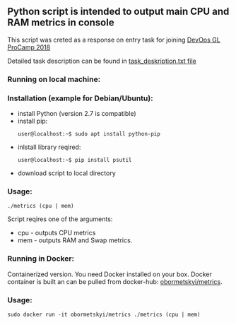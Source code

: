 ## Python script is intended to output main CPU and RAM metrics in console 


This script was creted as a response on entry task for joining [DevOps GL ProCamp 2018](https://www.globallogic.com/ua/news/gl-procamp-devops-kyiv-2018/ "DevOps GL ProCamp 2018")


Detailed task description can be found in [task_deskription.txt file](task_deskription.txt)


### Running on local machine:
### Installation (example for Debian/Ubuntu):

- install Python (version 2.7 is compatible)
- install pip:
  ```
  user@localhost:~$ sudo apt install python-pip
  ```
- inlstall library reqired:
  ```
  user@localhost:~$ pip install psutil
  ```
- download script to local directory


### Usage:
```
./metrics (cpu | mem)
```
Script reqires one of the arguments:
* cpu - outputs CPU metrics
* mem - outputs RAM and Swap metrics.


### Running in Docker: 


Containerized version. You need Docker installed on your box.
Docker container is built an can be pulled from docker-hub: [obormetskyi/metrics](https://hub.docker.com/r/obormetskyi/metrics/).


### Usage:
```
sudo docker run -it obormetskyi/metrics ./metrics (cpu | mem)
```